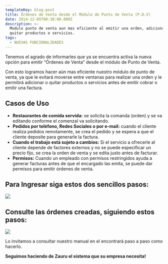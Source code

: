 ```yaml
---
templateKey: blog-post
title: Órdenes de Venta desde el Módulo de Punto de Venta (P.D.V)
date: 2014-12-05T00:38:00.000Z
description: >-
  Modulo punto de venta aun mas eficiente al emitir una orden, adicionar o
  quitar productos o servicios.
tags:
  - NUEVAS FUNCIONALIDADES
---
```

Tenemos el agrado de informarles que ya se encuentra activa la nueva opción para emitir “Órdenes de Venta” desde el módulo de Punto de Venta. 

Con esto logramos hacer aún mas eficiente nuestro módulo de punto de venta, ya que le evitará moverse entre ventanas para realizar una orden y le permitirá adicionar o quitar productos o servicios antes de emitir cobrar o emitir una factura.

## Casos de Uso

* **Restaurantes de comida servida:** se solicita la comanda (orden) y se va editando conforme el comenzal va solicitando.
* **Pedidos por teléfono, Redes Sociales o por e-mail:** cuando el cliente realiza pedidos remotamente, se crea el pedido y se espera a que el cliente deposite para generarle la factura.
* **Cuando el trabajo está sujeto a cambios:** Si el servicio a ofrecerle al cliente depende de factores externos y no se puede especificar un precio fijo, se crea la orden de venta y se edita justo antes de facturar.
* **Permisos:** Cuando un empleado con permisos restringidos ayuda a generar facturas antes de que el encargado las emita, se puede dar permisos para emitir órdenes de venta.

## Para Ingresar siga estos dos sencillos pasos:



![](/img/imagen1.png)



## Consulte las órdenes creadas, siguiendo estos pasos:



![](/img/imagen2.png)

Lo invitamos a consultar nuestro manual en el encontrará paso a paso como hacerlo.

**Seguimos haciendo de Zauru el sistema que su empresa necesita!**
